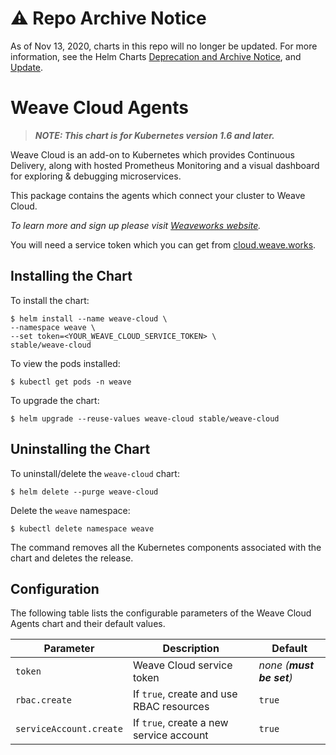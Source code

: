 # ⚠️ Repo Archive Notice

As of Nov 13, 2020, charts in this repo will no longer be updated.
For more information, see the Helm Charts [Deprecation and Archive Notice](https://github.com/helm/charts#%EF%B8%8F-deprecation-and-archive-notice), and [Update](https://helm.sh/blog/charts-repo-deprecation/).

# Weave Cloud Agents

> ***NOTE: This chart is for Kubernetes version 1.6 and later.***

Weave Cloud is an add-on to Kubernetes which provides Continuous Delivery, along with hosted Prometheus Monitoring and a visual dashboard for exploring & debugging microservices.

This package contains the agents which connect your cluster to Weave Cloud.

_To learn more and sign up please visit [Weaveworks website](https://weave.works)._

You will need a service token which you can get from [cloud.weave.works](https://cloud.weave.works/).

## Installing the Chart

To install the chart:

```console
$ helm install --name weave-cloud \
--namespace weave \
--set token=<YOUR_WEAVE_CLOUD_SERVICE_TOKEN> \
stable/weave-cloud
```

To view the pods installed:
```console
$ kubectl get pods -n weave
```

To upgrade the chart:
```console
$ helm upgrade --reuse-values weave-cloud stable/weave-cloud
```

## Uninstalling the Chart

To uninstall/delete the `weave-cloud` chart:

```console
$ helm delete --purge weave-cloud
```

Delete the `weave` namespace:

```console
$ kubectl delete namespace weave
```

The command removes all the Kubernetes components associated with the chart and deletes the release.

## Configuration

The following table lists the configurable parameters of the Weave Cloud Agents chart and their default values.

| Parameter | Description | Default |
| --------- | ----------- | ------- |
| `token` | Weave Cloud service token | _none_ _(**must be set**)_ |
| `rbac.create` | If `true`, create and use RBAC resources | `true` |
| `serviceAccount.create` | If `true`, create a new service account | `true` |
